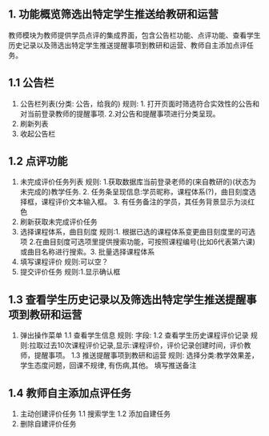 ## 1. 功能概览筛选出特定学生推送给教研和运营
教师模块为教师提供学员点评的集成界面，包含公告栏功能、点评功能、查看学生历史记录以及筛选出特定学生推送提醒事项到教研和运营、教师自主添加点评任务。


## 1.1 公告栏

  1. 公告栏列表(分类: 公告，给我的)
     规则: 1. 打开页面时筛选符合实效性的公告和对当前登录教师的提醒事项. 2.对公告和提醒事项进行分类呈现。
  3. 刷新列表
  4. 收起公告栏

## 1.2 点评功能

1. 未完成评价任务列表 
    规则: 1.获取数据库当前登录老师的(来自教研的)(状态为未完成的)教学任务. 2. 任务条呈现信息:学员昵称，课程体系(?)，曲目刻度选择框，课程评价文本输入框。 3. 有任务备注的学员，其任务背景显示为淡红色 
3. 刷新获取未完成评价任务
4. 选择课程体系，曲目刻度
   规则:1. 根据已选的课程体系变更曲目刻度里的可选项  2.在曲目刻度可选项里提供搜索功能，可按照课程编号(比如6代表第六课)或曲目名称进行搜索。3. 批量选择课程体系
5. 填写课程评价
   规则:可以空？
7. 提交评价任务
   规则:1.显示确认框
   
## 1.3 查看学生历史记录以及筛选出特定学生推送提醒事项到教研和运营
 1. 弹出操作菜单
  1.1 查看学生信息
      规则: 字段:
  1.2 查看学生历史课程评价记录
     规则:拉取过去10次课程评价记录,显示:课程评价，评价记录创建时间，评价教师，提醒事项。
  1.3 推送提醒事项到教研和运营
      规则: 选择分类:教学效果差，学生态度问题，回课不规律, 有伤病,其他。 填写推送备注 

## 1.4 教师自主添加点评任务
1. 主动创建评价任务
    1.1 搜索学生
    1.2 添加自建任务
2. 删除自建评价任务
